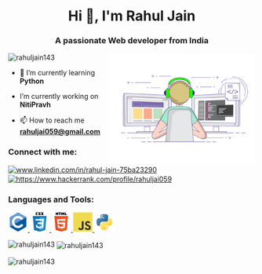 <h1 align="center">Hi 👋, I'm Rahul Jain</h1>
<h3 align="center">A passionate Web developer from India</h3>

<img align="right" alt="coding" width="300" src="https://raw.githubusercontent.com/devSouvik/devSouvik/master/gif3.gif">

<p align="left"> <img src="https://komarev.com/ghpvc/?username=rahuljain143&label=Profile%20views&color=0e75b6&style=flat" alt="rahuljain143" /> </p>

- 🌱 I’m currently learning **Python**

- I’m currently working on **NitiPravh**

- 📫 How to reach me **rahuljai059@gmail.com**

<h3 align="left">Connect with me:</h3>
<p align="left">
<a href="https://linkedin.com/in/www.linkedin.com/in/rahul-jain-75ba23290" target="blank"><img align="center" src="https://raw.githubusercontent.com/rahuldkjain/github-profile-readme-generator/master/src/images/icons/Social/linked-in-alt.svg" alt="www.linkedin.com/in/rahul-jain-75ba23290" height="30" width="40" /></a>
<a href="https://www.hackerrank.com/https://www.hackerrank.com/profile/rahuljai059" target="blank"><img align="center" src="https://raw.githubusercontent.com/rahuldkjain/github-profile-readme-generator/master/src/images/icons/Social/hackerrank.svg" alt="https://www.hackerrank.com/profile/rahuljai059" height="30" width="40" /></a>
</p>

<h3 align="left">Languages and Tools:</h3>
<p align="left"> <a href="https://www.cprogramming.com/" target="_blank" rel="noreferrer"> <img src="https://raw.githubusercontent.com/devicons/devicon/master/icons/c/c-original.svg" alt="c" width="40" height="40"/> </a> <a href="https://www.w3schools.com/css/" target="_blank" rel="noreferrer"> <img src="https://raw.githubusercontent.com/devicons/devicon/master/icons/css3/css3-original-wordmark.svg" alt="css3" width="40" height="40"/> </a> <a href="https://www.w3.org/html/" target="_blank" rel="noreferrer"> <img src="https://raw.githubusercontent.com/devicons/devicon/master/icons/html5/html5-original-wordmark.svg" alt="html5" width="40" height="40"/> </a> <a href="https://developer.mozilla.org/en-US/docs/Web/JavaScript" target="_blank" rel="noreferrer"> <img src="https://raw.githubusercontent.com/devicons/devicon/master/icons/javascript/javascript-original.svg" alt="javascript" width="40" height="40"/> </a> <a href="https://www.python.org" target="_blank" rel="noreferrer"> <img src="https://raw.githubusercontent.com/devicons/devicon/master/icons/python/python-original.svg" alt="python" width="40" height="40"/> </a> </p>

<p><img align="left" src="https://github-readme-stats.vercel.app/api/top-langs?username=rahuljain143&show_icons=true&locale=en&layout=compact" alt="rahuljain143" /></p>

<p>&nbsp;<img align="center" src="https://github-readme-stats.vercel.app/api?username=rahuljain143&show_icons=true&locale=en" alt="rahuljain143" /></p>

<p><img align="center" src="https://github-readme-streak-stats.herokuapp.com/?user=rahuljain143&" alt="rahuljain143" /></p>
